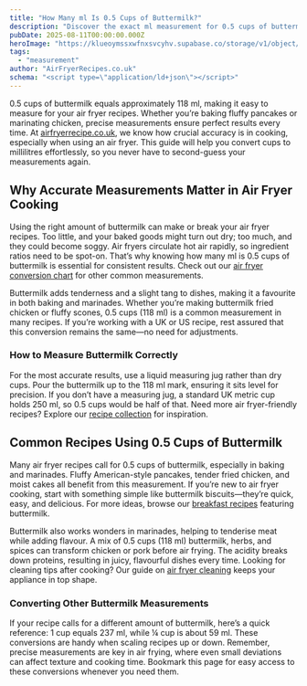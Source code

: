 ```yaml
---
title: "How Many ml Is 0.5 Cups of Buttermilk?"
description: "Discover the exact ml measurement for 0.5 cups of buttermilk—perfect for air fryer recipes. Convert cups to ml effortlessly for flawless baking!"
pubDate: 2025-08-11T00:00:00.000Z
heroImage: "https://klueoymssxwfnxsvcyhv.supabase.co/storage/v1/object/public/md/how-many-ml-is-0-5-cups-of-buttermilk-1b07455e.webp"
tags:
  - "measurement"
author: "AirFryerRecipes.co.uk"
schema: "<script type=\"application/ld+json\"></script>"
---
```


<p>0.5 cups of buttermilk equals approximately 118 ml, making it easy to measure for your air fryer recipes. Whether you’re baking fluffy pancakes or marinating chicken, precise measurements ensure perfect results every time. At <a href=https://www.airfryerrecipe.co.uk/>airfryerrecipe.co.uk</a>, we know how crucial accuracy is in cooking, especially when using an air fryer. This guide will help you convert cups to millilitres effortlessly, so you never have to second-guess your measurements again.</p>

<h2>Why Accurate Measurements Matter in Air Fryer Cooking</h2>  
<p>Using the right amount of buttermilk can make or break your air fryer recipes. Too little, and your baked goods might turn out dry; too much, and they could become soggy. Air fryers circulate hot air rapidly, so ingredient ratios need to be spot-on. That’s why knowing how many ml is 0.5 cups of buttermilk is essential for consistent results. Check out our <a href=https://www.airfryerrecipe.co.uk/air-fryer-conversion-chart>air fryer conversion chart</a> for other common measurements.</p>  

<p>Buttermilk adds tenderness and a slight tang to dishes, making it a favourite in both baking and marinades. Whether you’re making buttermilk fried chicken or fluffy scones, 0.5 cups (118 ml) is a common measurement in many recipes. If you’re working with a UK or US recipe, rest assured that this conversion remains the same—no need for adjustments.</p>  

<h3>How to Measure Buttermilk Correctly</h3>  
<p>For the most accurate results, use a liquid measuring jug rather than dry cups. Pour the buttermilk up to the 118 ml mark, ensuring it sits level for precision. If you don’t have a measuring jug, a standard UK metric cup holds 250 ml, so 0.5 cups would be half of that. Need more air fryer-friendly recipes? Explore our <a href=https://www.airfryerrecipe.co.uk/recipes>recipe collection</a> for inspiration.</p>  

<h2>Common Recipes Using 0.5 Cups of Buttermilk</h2>  
<p>Many air fryer recipes call for 0.5 cups of buttermilk, especially in baking and marinades. Fluffy American-style pancakes, tender fried chicken, and moist cakes all benefit from this measurement. If you’re new to air fryer cooking, start with something simple like buttermilk biscuits—they’re quick, easy, and delicious. For more ideas, browse our <a href=https://www.airfryerrecipe.co.uk/recipe-category/breakfast>breakfast recipes</a> featuring buttermilk.</p>  

<p>Buttermilk also works wonders in marinades, helping to tenderise meat while adding flavour. A mix of 0.5 cups (118 ml) buttermilk, herbs, and spices can transform chicken or pork before air frying. The acidity breaks down proteins, resulting in juicy, flavourful dishes every time. Looking for cleaning tips after cooking? Our guide on <a href=https://www.airfryerrecipe.co.uk/air-fryer-cleaner>air fryer cleaning</a> keeps your appliance in top shape.</p>  

<h3>Converting Other Buttermilk Measurements</h3>  
<p>If your recipe calls for a different amount of buttermilk, here’s a quick reference: 1 cup equals 237 ml, while ¼ cup is about 59 ml. These conversions are handy when scaling recipes up or down. Remember, precise measurements are key in air frying, where even small deviations can affect texture and cooking time. Bookmark this page for easy access to these conversions whenever you need them.</p>